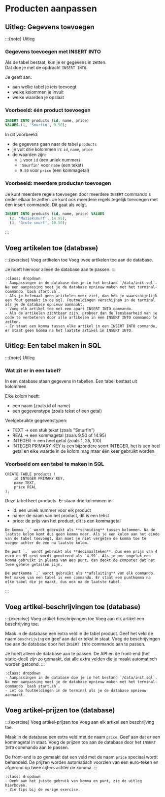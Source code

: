 # Producten aanpassen

## Uitleg: Gegevens toevoegen
:::{note} Uitleg
### Gegevens toevoegen met INSERT INTO

Als de tabel bestaat, kun je er gegevens in zetten.  
Dat doe je met de opdracht `INSERT INTO`.

Je geeft aan:
- aan welke tabel je iets toevoegt  
- welke kolommen je invult  
- welke waarden je opslaat  

### Voorbeeld: één product toevoegen

```sql
INSERT INTO products (id, name, price)
VALUES (1, 'Smurfin', 9.50);
```

In dit voorbeeld:
- de gegevens gaan naar de tabel `products`  
- je vult drie kolommen in: `id`, `name`, `price`  
- de waarden zijn:
  - `1` voor `id` (een uniek nummer)  
  - `'Smurfin'` voor `name` (een tekst)  
  - `9.50` voor `price` (een kommagetal)

### Voorbeeld: meerdere producten toevoegen

Je kunt meerdere regels toevoegen door meerdere `INSERT` commando's onder elkaar te zetten. 
Je kunt ook meerdere regels tegelijk toevoegen met één insert commando. Dit gaat als volgt.

```sql
INSERT INTO products (id, name, price) VALUES
  (2, 'Muzieksmurf', 14.95),
  (3, 'Grote smurf', 10.50);
```
:::

## Voeg artikelen toe (database)

:::{exercise} Voeg artikelen toe
Voeg twee artikelen toe aan de database.

Je hoeft hiervoor alleen de database aan te passen.
:::

```{hint} Tips
:class: dropdown
- Aanpassingen in de database doe je in het bestand `/data/init.sql`. Na een aanpassing moet je de database opnieuw maken met het terminal-commando `bash start.sh`.
- Als je helemaal geen artikelen meer ziet, dan heb je waarschijnlijk een fout gemaakt in de sql. Foutmeldingen verschijnen in de terminal als je de database opnieuw aanmaakt.
- Voeg elk artikel toe met een apart INSERT INTO commando. 
- Als de artikelen zichtbaar zijn, probeer dan de leesbaarheid van je code te verbeteren door alle artikelen in één INSERT INTO commando te zetten.
- Er staat een komma tussen elke artikel in een INSERT INTO commando, er staat geen komma na het laatste artikel in INSERT INTO.
```

## Uitleg: Een tabel maken in SQL
:::{note} Uitleg
### Wat zit er in een tabel?

In een database staan gegevens in tabellen.
Een tabel bestaat uit kolommen.

Elke kolom heeft:
- een naam (zoals id of name)
- een gegevenstype (zoals tekst of een getal)

Veelgebruikte gegevenstypen:
- TEXT → een stuk tekst (zoals "Smurfin")
- REAL → een kommagetal (zoals 9.50 of 14.95)
- INTEGER → een heel getal (zoals 1, 25, 100)
- INTEGER PRIMARY KEY is een bijzondere soort INTEGER, het is een heel getal en elke waarde in de kolom mag maar één keer gebruikt worden.

### Voorbeeld om een tabel te maken in SQL

```
CREATE TABLE products (
    id INTEGER PRIMARY KEY,
    name TEXT,
    price REAL
);
```

Deze tabel heet products.
Er staan drie kolommen in:
- id: een uniek nummer voor elk product
- name: de naam van het product, dit is een tekst
- price: de prijs van het product, dit is een kommagetal

```{tip} komma's, punten en puntkomma's
De komma `,` wordt gebruikt als **scheiding** tussen kolommen. Na de laatste kolom komt dus geen komma meer. Als je een kolom aan het einde van de tabel toevoegt, dan moet je niet vergeten de komma toe te voegen achter de één na laatste kolom.

De punt `.` wordt gebruikt als **decimaalteken**. Dus een prijs van 4 euro en 99 cent wordt genoteerd als `4.99`. Als je per ongeluk een komma gebruikt in plaats van een punt, dan denkt de computer dat het twee gehele getallen zijn.

De puntkomma `;` wordt gebruikt als **afsluiting** van elk commando. Het maken van een tabel is een commando. Er staat een puntkomma na elke tabel die je maakt, dus ook na de laatste tabel.
```
:::

## Voeg artikel-beschrijvingen toe (database)

:::{exercise} Voeg artikel-beschrijvingen toe
Voeg aan elk artikel een beschrijving toe.

Maak in de database een extra veld in de tabel product. Geef het veld de naam `beschrijving` en geef aan dat er tekst in staat. Voeg de beschrijvingen toe aan de database door het `INSERT INTO` commando aan te passen.

Je hoeft alleen de database aan te passen. De API en de front-end (het static-deel) zijn zo gemaakt, dat alle extra velden die je maakt automatisch worden getoond.
:::

```{hint} Tips
:class: dropdown
- Aanpassingen in de database doe je in het bestand `/data/init.sql`. Na een aanpassing moet je de database opnieuw maken met het terminal-commando `bash start.sh`.
- Let op foutmeldingen in de terminal als je de database opnieuw aanmaakt.
```

## Voeg artikel-prijzen toe (database)

:::{exercise} Voeg artikel-prijzen toe
Voeg aan elk artikel een beschrijving toe.

Maak in de database een extra veld met de naam `price`. Geef aan dat er een kommagetal in staat. Voeg de prijzen toe aan de database door het `INSERT INTO` commando aan te passen.

De front-end is zo gemaakt dat een veld met de naam `price` speciaal wordt behandeld. De prijzen worden automatisch voorzien van een euro-teken en afgerond op twee cijfers achter de komma.
:::

```{hint} Tips
:class: dropdown
- Denk aan het juiste gebruik van komma en punt, zie de uitleg hierboven.
- Zie tips bij de vorige exercise.
```